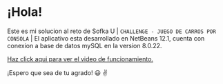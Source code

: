 # ¡Hola!

Este es mi solucion al reto de Sofka U |  `CHALLENGE - JUEGO DE CARROS POR CONSOLA` | El aplicativo esta desarrollado en NetBeans 12.1, cuenta con conexion a base de datos mySQL en la version 8.0.22.


[Haz click aqui para ver el video de funcionamiento.](https://youtu.be/BB7CDQ-wJrs)

¡Espero que sea de tu agrado! :smiley: :v:
